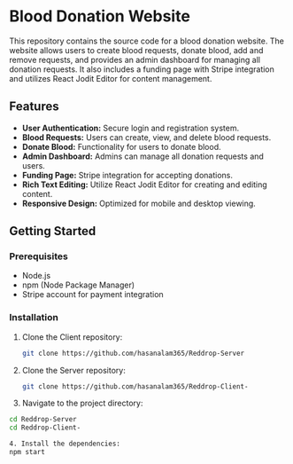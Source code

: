 # Blood Donation Website

This repository contains the source code for a blood donation website. The website allows users to create blood requests, donate blood, add and remove requests, and provides an admin dashboard for managing all donation requests. It also includes a funding page with Stripe integration and utilizes React Jodit Editor for content management.

## Features

- **User Authentication:** Secure login and registration system.
- **Blood Requests:** Users can create, view, and delete blood requests.
- **Donate Blood:** Functionality for users to donate blood.
- **Admin Dashboard:** Admins can manage all donation requests and users.
- **Funding Page:** Stripe integration for accepting donations.
- **Rich Text Editing:** Utilize React Jodit Editor for creating and editing content.
- **Responsive Design:** Optimized for mobile and desktop viewing.

## Getting Started

### Prerequisites

- Node.js
- npm (Node Package Manager)
- Stripe account for payment integration

### Installation

1. Clone the Client repository:
   ```sh
   git clone https://github.com/hasanalam365/Reddrop-Server

2. Clone the Server repository:
   ```sh
   git clone https://github.com/hasanalam365/Reddrop-Client-

3. Navigate to the project directory:
```sh
cd Reddrop-Server
cd Reddrop-Client-

4. Install the dependencies:
npm start
